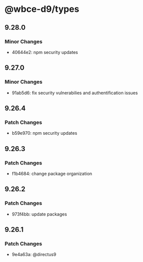 # @wbce-d9/types

## 9.28.0

### Minor Changes

- 40644e2: npm security updates

## 9.27.0

### Minor Changes

- 91ab5d6: fix security vulnerabilies and authentification issues

## 9.26.4

### Patch Changes

- b59e970: npm security updates

## 9.26.3

### Patch Changes

- f1b4684: change package organization

## 9.26.2

### Patch Changes

- 973f4bb: update packages

## 9.26.1

### Patch Changes

- 9e4a63a: @directus9
